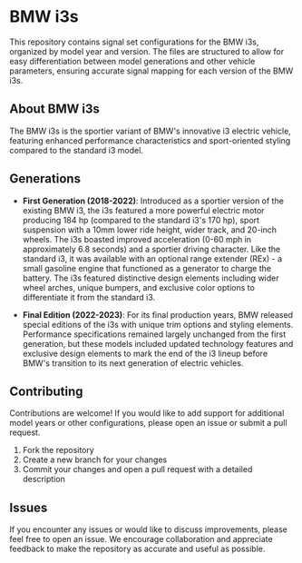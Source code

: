 # BMW i3s

This repository contains signal set configurations for the BMW i3s, organized by model year and version. The files are structured to allow for easy differentiation between model generations and other vehicle parameters, ensuring accurate signal mapping for each version of the BMW i3s.

## About BMW i3s

The BMW i3s is the sportier variant of BMW's innovative i3 electric vehicle, featuring enhanced performance characteristics and sport-oriented styling compared to the standard i3 model.

## Generations

- **First Generation (2018-2022)**: Introduced as a sportier version of the existing BMW i3, the i3s featured a more powerful electric motor producing 184 hp (compared to the standard i3's 170 hp), sport suspension with a 10mm lower ride height, wider track, and 20-inch wheels. The i3s boasted improved acceleration (0-60 mph in approximately 6.8 seconds) and a sportier driving character. Like the standard i3, it was available with an optional range extender (REx) - a small gasoline engine that functioned as a generator to charge the battery. The i3s featured distinctive design elements including wider wheel arches, unique bumpers, and exclusive color options to differentiate it from the standard i3.

- **Final Edition (2022-2023)**: For its final production years, BMW released special editions of the i3s with unique trim options and styling elements. Performance specifications remained largely unchanged from the first generation, but these models included updated technology features and exclusive design elements to mark the end of the i3 lineup before BMW's transition to its next generation of electric vehicles.

## Contributing

Contributions are welcome! If you would like to add support for additional model years or other configurations, please open an issue or submit a pull request.

1. Fork the repository
2. Create a new branch for your changes
3. Commit your changes and open a pull request with a detailed description

## Issues

If you encounter any issues or would like to discuss improvements, please feel free to open an issue. We encourage collaboration and appreciate feedback to make the repository as accurate and useful as possible.
